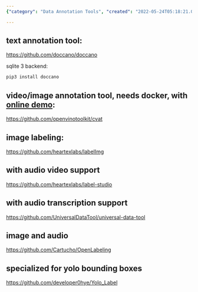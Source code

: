 ```yaml
---
{"category": "Data Annotation Tools", "created": "2022-05-24T05:18:21.000Z", "date": "2022-05-24 05:18:21", "description": "This article explores different data annotation tools such as Doccano, CVAT with Docker, LabelImg, and label-studio that can be used for text, video/image, images, audio, video, and transcription respectively. Installation is available through pip or GitHub.", "modified": "2022-08-08T07:01:38.167Z", "tags": ["AI", "ML", "supervised learning", "dataset creation", "model training", "pyjom"], "title": "AI训练集标注工具"}

---
```


## text annotation tool:

https://github.com/doccano/doccano

sqlite 3 backend:

```bash
pip3 install doccano

```

## video/image annotation tool, needs docker, with [online demo](https://cvat.org):

https://github.com/openvinotoolkit/cvat

## image labeling:

https://github.com/heartexlabs/labelImg

## with audio video support

https://github.com/heartexlabs/label-studio

## with audio transcription support

https://github.com/UniversalDataTool/universal-data-tool

## image and audio

https://github.com/Cartucho/OpenLabeling

## specialized for yolo bounding boxes

https://github.com/developer0hye/Yolo_Label
